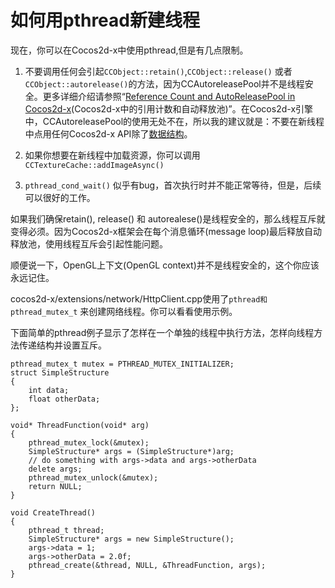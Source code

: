 # 如何用pthread新建线程

现在，你可以在Cocos2d-x中使用pthread,但是有几点限制。

1. 不要调用任何会引起`CCObject::retain()`,`CCObject::release()` 或者 `CCObject::autorelease()`的方法，因为CCAutoreleasePool并不是线程安全。更多详细介绍请参照“[Reference Count and AutoReleasePool in Cocos2d-x](http://www.cocos2d-x.org/wiki/Reference_Count_and_AutoReleasePool_in_Cocos2d-x)(Cocos2d-x中的引用计数和自动释放池)”。在Cocos2d-x引擎中，CCAutoreleasePool的使用无处不在，所以我的建议就是：不要在新线程中点用任何Cocos2d-x API除了[数据结构](http://www.cocos2d-x.org/wiki/Data_Structures)。

2. 如果你想要在新线程中加载资源，你可以调用`CCTextureCache::addImageAsync()`

3. `pthread_cond_wait()` 似乎有bug，首次执行时并不能正常等待，但是，后续可以很好的工作。


如果我们确保retain(), release() 和 autorealese()是线程安全的，那么线程互斥就变得必须。因为Cocos2d-x框架会在每个消息循环(message loop)最后释放自动释放池，使用线程互斥会引起性能问题。     

顺便说一下，OpenGL上下文(OpenGL context)并不是线程安全的，这个你应该永远记住。

cocos2d-x/extensions/network/HttpClient.cpp使用了`pthread和pthread_mutex_t` 来创建网络线程。你可以看看使用示例。

下面简单的pthread例子显示了怎样在一个单独的线程中执行方法，怎样向线程方法传递结构并设置互斥。

	pthread_mutex_t mutex = PTHREAD_MUTEX_INITIALIZER;
	struct SimpleStructure
	{
		int data;
		float otherData;
	};
	 
	void* ThreadFunction(void* arg)
	{
		pthread_mutex_lock(&mutex);
		SimpleStructure* args = (SimpleStructure*)arg;
		// do something with args->data and args->otherData
		delete args;
		pthread_mutex_unlock(&mutex);
		return NULL;
	}
	 
	void CreateThread()
	{
		pthread_t thread;
		SimpleStructure* args = new SimpleStructure();
		args->data = 1;
		args->otherData = 2.0f;
		pthread_create(&thread, NULL, &ThreadFunction, args);
	}

